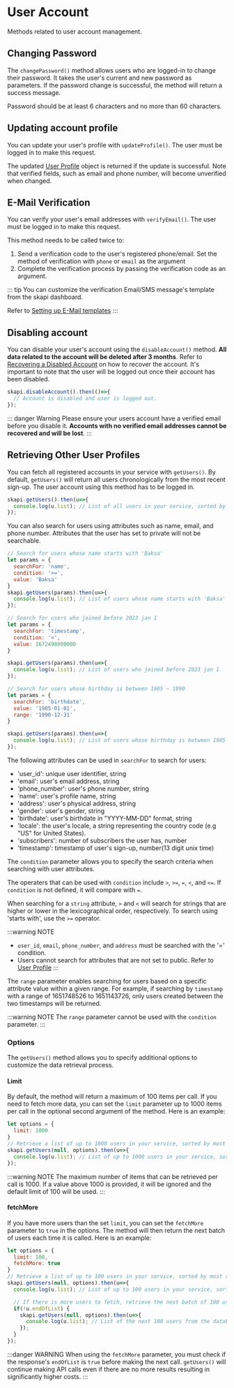 # User Account

Methods related to user account management.

## Changing Password

The `changePassword()` method allows users who are logged-in to change their password. It takes the user's current and new password as parameters. If the password change is successful, the method will return a success message.

Password should be at least 6 characters and no more than 60 characters.

<CodeSwitcher :languages="{js:'Using JavaScript',form:'Using Forms'}">
<template v-slot:js>

``` js
let params = {
    current_password: 'current password',
    new_password: 'new password'
}

skapi.changePassword(params)
  .then(res => {
    console.log({res}); // SUCCESS: Password has been changed.
  })
  .catch(err => {
    console.log({err});
  });
```

</template>
<template v-slot:form>

```html
<form onsubmit="skapi.changePassword(event, 
    { 
        response: (res) => {console.log({res})}, // response runs if successful
        onerror: err => console.log({err}) // onerror runs if fail
    })">
    <input id="password" type="password" name="current_password" placeholder="Current Password" required>
    <br>
    <input id="password" type="password" name="new_password" placeholder="New Password" required>
    <br>
    <input type="submit" value="Change Password">
</form>
```

</template>
</CodeSwitcher>

## Updating account profile

You can update your user's profile with `updateProfile()`. The user must be logged in to make this request.

The updated [User Profile](/data-types/#user-profile) object is returned if the update is successful. Note that verified fields, such as email and phone number, will become unverified when changed.

<CodeSwitcher :languages="{js:'Using JavaScript',form:'Using Forms'}">
<template v-slot:js>

``` js
let updates = {
    name: 'New name',
    // email, // The user's login email address. The email will be unverified if it is changed.
    // address, // The user's address.
    // gender, // The user's gender. Can be "female" or "male", or other values if neither of these are applicable.
    // birthdate, // The user's birthdate in the format "YYYY-MM-DD".
    // phone_number, // The user's phone number.
    // email_public, // The user's email is public if this is set to true. The email should be verified.
    // phone_number_public, // The user's phone number is public if this is set to true. The phone number should be verified.
    // address_public, // The user's address is public if this is set to true.
    // gender_public, // The user's gender is public if this is set to true.
    // birthdate_public, // The user's birthdate is public if this is set to true.
};

skapi.updateProfile(updates)
  .then(res => {
    console.log({res}); // User's name is updated.
  })
  .catch(err => {
    console.log({err});
  });
```
</template>
<template v-slot:form>

```html
<form onsubmit="skapi.updateProfile(event, 
    { 
        response: (res) => {console.log({res})}, // response runs if successful
        onerror: err => console.log({err}) // onerror runs if fail
    })">
    <input type="text" name="name" placeholder="Name" required>
    <span onclick="requestCode()" style="cursor: pointer; text-decoration: underline;">Request Code</span>
    <br>
    <input type="submit" value="Update Profile">
</form>
<script>
    function requestCode() {
        skapi.verifyEmail()
          .then((res) => console.log({res}))
          .catch(err => console.log({err}));
    }
</script>
```

</template>
</CodeSwitcher>

## E-Mail Verification

You can verify your user's email addresses with `verifyEmail()`. The user must be logged in to make this request.

This method needs to be called twice to:

1. Send a verification code to the user's registered phone/email. Set the method of verification with `phone` or `email` as the argument
2. Complete the verification process by passing the verification code as an argument.

<CodeSwitcher :languages="{js:'Using JavaScript',form:'Using Forms'}">
<template v-slot:js>

``` js
async function verifyEmail() {
  // Send verification code to user's E-Mail
  await skapi.verifyEmail(); // 'SUCCESS: Verification code has been sent.'
  
  // Prompt user to enter the verification code
  let code = prompt('Enter the verification code:');
  
  // Verify E-Mail with the code
  await skapi.verifyEmail({ code }); // `SUCCESS: "email" is verified.`
  
  // E-Mail is now verified
  console.log('E-Mail verified');
}
```
</template>
<template v-slot:form>

```html
<form onsubmit="skapi.verifyEmail(event, 
    { 
        response: (res) => {console.log({res})}, // response runs if successful
        onerror: err => console.log({err}) // onerror runs if fail
    })">
    <input type="text" name="code" required>
    <br>
    <input type="submit" value="Verify Email">
</form>
```

</template>
</CodeSwitcher>

::: tip
You can customize the verification Email/SMS message's template from the skapi dashboard.

Refer to [Setting up E-Mail templates]()
:::


## Disabling account

You can disable your user's account using the `disableAccount()` method. **All data related to the account will be deleted after 3 months**. Refer to [Recovering a Disabled Account](/authentication/#recovering-a-disabled-account) on how to recover the account. It's important to note that the user will be logged out once their account has been disabled.

``` js
skapi.disableAccount().then(()=>{
  // Account is disabled and user is logged out.
});
```

::: danger Warning
Please ensure your users account have a verified email before you disable it. **Accounts with no verified email addresses cannot be recovered and will be lost**.
:::

## Retrieving Other User Profiles

You can fetch all registered accounts in your service with `getUsers()`. By default, `getUsers()` will return all users chronologically from the most recent sign-up. The user account using this method has to be logged in.

```js
skapi.getUsers().then(u=>{
  console.log(u.list); // List of all users in your service, sorted by most recent sign-up date.
});
```

You can also search for users using attributes such as name, email, and phone number. Attributes that the user has set to private will not be searchable.

```js
// Search for users whose name starts with 'Baksa'
let params = {
  searchFor: 'name',
  condition: '>=',
  value: 'Baksa'
}
skapi.getUsers(params).then(u=>{
  console.log(u.list); // List of users whose name starts with 'Baksa'
});

// Search for users who joined before 2023 jan 1
let params = {
  searchFor: 'timestamp',
  condition: '<',
  value: 1672498800000
}

skapi.getUsers(params).then(u=>{
  console.log(u.list); // List of users who joined before 2023 jan 1
});

// Search for users whose birthday is between 1985 ~ 1990
let params = {
  searchFor: 'birthdate',
  value: '1985-01-01',
  range: '1990-12-31'
}

skapi.getUsers(params).then(u=>{
  console.log(u.list); // List of users whose birthday is between 1985 ~ 1990
});
```

The following attributes can be used in `searchFor` to search for users:

- 'user_id': unique user identifier, string
- 'email': user's email address, string
- 'phone_number': user's phone number, string
- 'name': user's profile name, string
- 'address': user's physical address, string
- 'gender': user's gender, string
- 'birthdate': user's birthdate in "YYYY-MM-DD" format, string
- 'locale': the user's locale, a string representing the country code (e.g "US" for United States).
- 'subscribers': number of subscribers the user has, number
- 'timestamp': timestamp of user's sign-up, number(13 digit unix time)

The `condition` parameter allows you to specify the search criteria when searching with user attributes. 

The operaters that can be used with `condition` include `>`, `>=`, `=`, `<`, and `<=`. If `condition` is not defined, it will compare with `=`. 

When searching for a `string` attribute, `>` and `<` will search for strings that are higher or lower in the lexicographical order, respectively. To search using 'starts with', use the `>=` operator.

:::warning NOTE
- `user_id`, `email`, `phone_number`, and `address` must be searched with the '=' condition.
- Users cannot search for attributes that are not set to public. Refer to [User Profile](/data-types/#user-profile)
:::

The `range` parameter enables searching for users based on a specific attribute value within a given range. For example, if searching by `timestamp` with a range of 1651748526 to 1651143726, only users created between the two timestamps will be returned. 

:::warning NOTE
The `range` parameter cannot be used with the `condition` parameter.
:::

### Options

The `getUsers()` method allows you to specify additional options to customize the data retrieval process.

#### Limit
By default, the method will return a maximum of 100 items per call. If you need to fetch more data, you can set the `limit` parameter up to 1000 items per call in the optional second argument of the method. Here is an example:

```js
let options = {
  limit: 1000
}
// Retrieve a list of up to 1000 users in your service, sorted by most recent sign-up date.
skapi.getUsers(null, options).then(u=>{
  console.log(u.list); // List of up to 1000 users in your service, sorted by most recent sign-up date.
});
```
:::warning NOTE
The maximum number of items that can be retrieved per call is 1000. If a value above 1000 is provided, it will be ignored and the default limit of 100 will be used.
:::


#### fetchMore
If you have more users than the set `limit`, you can set the `fetchMore` parameter to `true` in the options. The method will then return the next batch of users each time it is called. Here is an example:

``` js
let options = {
  limit: 100,
  fetchMore: true
}
// Retrieve a list of up to 100 users in your service, sorted by most recent sign-up date.
skapi.getUsers(null, options).then(u=>{
  console.log(u.list); // List of up to 100 users in your service, sorted by most recent sign-up date.

  // If there is more users to fetch, retrieve the next batch of 100 users
  if(!u.endOfList) {
    skapi.getUsers(null, options).then(u=>{
      console.log(u.list); // List of the next 100 users from the database.
    });
  }
});

```

:::danger WARNING
When using the `fetchMore` parameter, you must check if the response's `endOfList` is `true` before making the next call. `getUsers()` will continue making API calls even if there are no more results resulting in significantly higher costs.
:::